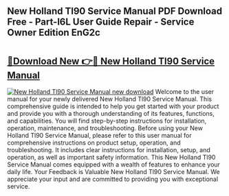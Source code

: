 ## New Holland Tl90 Service Manual PDF Download Free - Part-l6L User Guide Repair - Service Owner Edition EnG2c

# <h2><a href="http://bc90231.oget.top/?id=New+Holland+Tl90+Service+Manual">🔗Download New 👉🔴 New Holland Tl90 Service Manual</a></h2>

[![New Holland Tl90 Service Manual new download](https://i.imgur.com/5g1atiW.png)](http://bc90231.oget.top/?id=New+Holland+Tl90+Service+Manual)
Welcome to the user manual for your newly delivered New Holland Tl90 Service Manual. This comprehensive guide is intended to help you get started with your product and provide you with a thorough understanding of its features, functions, and capabilities. You will find step-by-step instructions for installation, operation, maintenance, and troubleshooting. Before using your New Holland Tl90 Service Manual, please refer to this user manual for comprehensive instructions on product setup, operation, and troubleshooting. It includes clear instructions for installation, setup, and operation, as well as important safety information. This New Holland Tl90 Service Manual comes equipped with a wealth of features to enhance your daily life. Your Feedback is Valuable New Holland Tl90 Service Manual. We appreciate your input and are committed to providing you with exceptional service.
